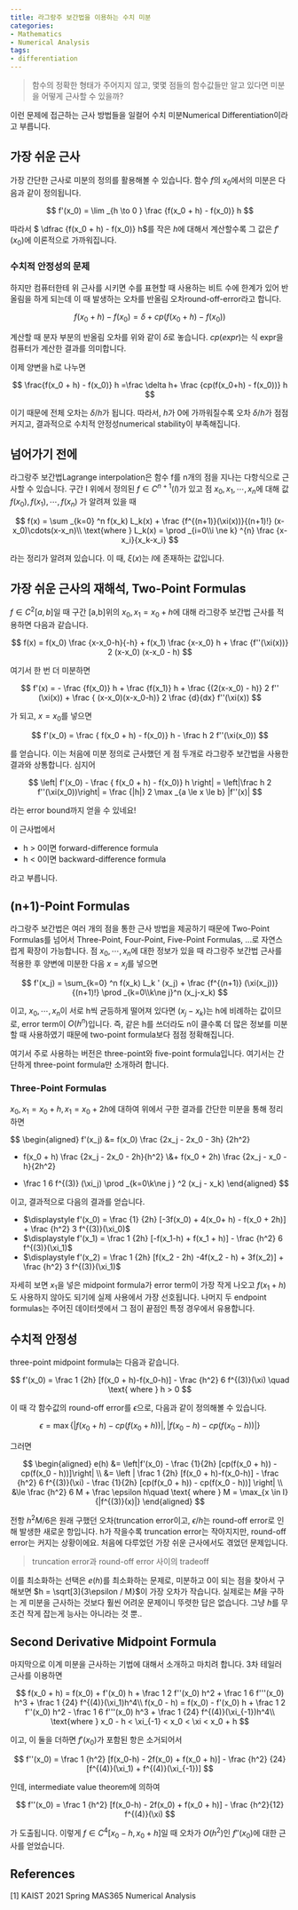 ```yaml
---
title: 라그랑주 보간법을 이용하는 수치 미분
categories:
- Mathematics
- Numerical Analysis
tags:
- differentiation
---
```


> 함수의 정확한 형태가 주어지지 않고, 몇몇 점들의 함수값들만 알고 있다면 미분을 어떻게 근사할 수 있을까?

이런 문제에 접근하는 근사 방법들을 일컬어 수치 미분Numerical Differentiation이라고 부릅니다.

## 가장 쉬운 근사

가장 간단한 근사로 미분의 정의를 활용해볼 수 있습니다. 함수 $f$의 $x_0$에서의 미분은 다음과 같이 정의됩니다.

$$
f'(x_0) = \lim _{h \to 0 } \frac {f(x_0 + h) - f(x_0)} h
$$

따라서 $ \dfrac {f(x_0 + h) - f(x_0)} h$를 작은 $h$에 대해서 계산할수록 그 값은 $f'(x_0)$에 이론적으로 가까워집니다.

### 수치적 안정성의 문제

하지만 컴퓨터한테 위 근사를 시키면 수를 표현할 때 사용하는 비트 수에 한계가 있어 반올림을 하게 되는데 이 때 발생하는 오차를 반올림 오차round-off-error라고 합니다.

$$
f(x_0 + h) - f(x_0)  =\delta+ cp(f(x_0+h) - f(x_0))
$$

계산할 때 분자 부분의 반올림 오차를 위와 같이 $\delta$로 놓습니다. $cp(expr)$는 식 expr을 컴퓨터가 계산한 결과를 의미합니다.

이제 양변을 h로 나누면

$$
\frac{f(x_0 + h) - f(x_0)} h  =\frac \delta h+ \frac {cp(f(x_0+h) - f(x_0))} h 
$$

이기 때문에 전체 오차는 $\delta/h$가 됩니다. 따라서, $h$가 0에 가까워질수록 오차 $\delta / h$가 점점 커지고, 결과적으로 수치적 안정성numerical stability이 부족해집니다.

## 넘어가기 전에

라그랑주 보간법Lagrange interpolation은 함수 f를 n개의 점을 지나는 다항식으로 근사할 수 있습니다. 구간 I 위에서 정의된 $f \in C^{n+1} (I)$가 있고  점 $x_0, x_1, \cdots, x_n$에 대해 값 $f(x_0), f(x_1), \cdots, f(x_n)$ 가 알려져 있을 때

$$
f(x) = \sum _{k=0} ^n f(x_k) L_k(x) + \frac {f^{(n+1)}(\xi(x))}{(n+1)!} (x-x_0)\cdots(x-x_n)\\
\text{where } L_k(x) = \prod _{i=0\\i \ne k} ^{n} \frac {x-x_i}{x_k-x_i}
$$

라는 정리가 알려져 있습니다. 이 때, $\xi(x)$는 $I$에 존재하는 값입니다.

## 가장 쉬운 근사의 재해석, Two-Point Formulas

$f \in C^2 [a,b]$일 때 구간 [a,b]위의 $x_0, x_1=x_0 + h$에 대해 라그랑주 보간법 근사를 적용하면 다음과 같습니다.

$$
f(x) = f(x_0) \frac {x-x_0-h}{-h} + f(x_1) \frac {x-x_0} h + \frac {f''(\xi(x))} 2 (x-x_0) (x-x_0 - h)
$$

여기서 한 번 더 미분하면

$$
f'(x) = - \frac {f(x_0)} h + \frac {f(x_1)} h + \frac {(2(x-x_0) - h)} 2 f'' (\xi(x)) + \frac { (x-x_0)(x-x_0-h)} 2 \frac {d}{dx} f''(\xi(x))
$$

가 되고, $x= x_0$를 넣으면

$$
f'(x_0) = \frac { f(x_0 + h) - f(x_0)} h - \frac h 2 f''(\xi(x_0))
$$

를 얻습니다. 이는 처음에 미분 정의로 근사했던 게 점 두개로 라그랑주 보간법을 사용한 결과와 상통합니다. 심지어

$$
\left| f'(x_0) - \frac { f(x_0 + h) - f(x_0)} h  \right| = \left|\frac h 2 f''(\xi(x_0))\right| = \frac {|h|} 2 \max _{a \le x \le b} |f''(x)|
$$

라는 error bound까지 얻을 수 있네요!

이 근사법에서

- h > 0이면 forward-difference formula
- h < 0이면 backward-difference formula

라고 부릅니다.

## (n+1)-Point Formulas

라그랑주 보간법은 여러 개의 점을 통한 근사 방법을 제공하기 때문에 Two-Point Formulas를 넘어서 Three-Point, Four-Point, Five-Point Formulas, ...로 자연스럽게 확장이 가능합니다. 점 $x_0, \cdots, x_n$에 대한 정보가 있을 때 라그랑주 보간법 근사를 적용한 후 양변에 미분한 다음 $x=x_j$를 넣으면

$$
f'(x_j) = \sum_{k=0} ^n f(x_k) L_k ' (x_j) + \frac {f^{(n+1)} (\xi(x_j))}{(n+1)!} \prod _{k=0\\k\ne j}^n (x_j-x_k)
$$

이고, $x_0, \cdots, x_n$이 서로 h씩 균등하게 떨어져 있다면 $(x_j - x_k)$는 h에 비례하는 값이므로, error term이 $O(h^n)$입니다. 즉, 같은 h를 쓰더라도 n이 클수록 더 많은 정보를 미분할 때 사용하였기 때문에 two-point formula보다 점점 정확해집니다.

여기서 주로 사용하는 버전은 three-point와 five-point formula입니다. 여기서는 간단하게 three-point formula만 소개하려 합니다.

### Three-Point Formulas

$x_0, x_1= x_0 + h, x_1 = x_0 + 2h$에 대하여 위에서 구한 결과를 간단한 미분을 통해 정리하면

$$
\begin{aligned}
f'(x_j)
&= f(x_0) \frac {2x_j - 2x_0 - 3h} {2h^2}
- f(x_0 + h) \frac {2x_j - 2x_0 - 2h}{h^2}
\\&+ f(x_0 + 2h) \frac {2x_j - x_0 - h}{2h^2}
+ \frac 1 6 f^{(3)} (\xi_j) \prod _{k=0\\k\ne j } ^2 (x_j - x_k)
\end{aligned}
$$

이고, 결과적으로 다음의 결과를 얻습니다.

- $\displaystyle f'(x_0) = \frac {1} {2h} [-3f(x_0) + 4(x_0+ h) - f(x_0 + 2h)] + \frac {h^2} 3 f^{(3)}(\xi_0)$
- $\displaystyle f'(x_1) = \frac 1 {2h} [-f(x_1-h) + f(x_1 + h)] - \frac {h^2} 6 f^{(3)}(\xi_1)$
- $\displaystyle f'(x_2) = \frac 1 {2h} [f(x_2 - 2h) -4f(x_2 - h) + 3f(x_2)]  + \frac {h^2} 3 f^{(3)}(\xi_1)$

자세히 보면 $x_1$을 넣은 midpoint formula가 error term이 가장 작게 나오고 $f(x_1 + h)$도 사용하지 않아도 되기에 실제 사용에서 가장 선호됩니다. 나머지 두 endpoint formulas는 주어진 데이터셋에서 그 점이 끝점인 특정 경우에서 유용합니다.

## 수치적 안정성

three-point midpoint formula는 다음과 같습니다.

$$
f'(x_0) = \frac 1 {2h} [f(x_0 + h)-f(x_0-h)] - \frac {h^2} 6 f^{(3)}(\xi) \quad \text{ where } h > 0
$$

이 때 각 함수값의 round-off error를 $\epsilon$으로, 다음과 같이 정의해볼 수 있습니다.

$$
\epsilon = \max \{|f(x_0 + h) - cp(f(x_0 + h))|, |f(x_0-h) - cp(f(x_0 - h))| \}
$$

그러면

$$
\begin{aligned}
e(h) &= \left|f'(x_0) - \frac {1}{2h} [cp(f(x_0 + h)) - cp(f(x_0 - h))]\right|
\\ &= \left | \frac 1 {2h} [f(x_0 + h)-f(x_0-h)] - \frac {h^2} 6 f^{(3)}(\xi) - \frac {1}{2h} [cp(f(x_0 + h)) - cp(f(x_0 - h))] \right|
\\ &\le \frac {h^2} 6 M + \frac \epsilon h\quad \text{ where } M = \max_{x \in I} {|f^{(3)}(x)|}
\end{aligned}
$$

전항 $h^2M / 6$은 원래 구했던 오차(truncation error이고, $\epsilon / h$는 round-off error로 인해 발생한 새로운 항입니다. h가 작을수록 truncation error는 작아지지만, round-off error는 커지는 상황이에요. 처음에 다루었던 가장 쉬운 근사에서도 겪었던 문제입니다.
> truncation error과 round-off error 사이의 tradeoff

이를 최소화하는 선택은 $e(h)$를 최소화하는 문제로, 미분하고 0이 되는 점을 찾아서 구해보면 $h = \sqrt[3]{3\epsilon / M}$이 가장 오차가 작습니다. 실제로는 $M$을 구하는 게 미분을 근사하는 것보다 훨씬 어려운 문제이니 뚜렷한 답은 없습니다. 그냥 $h$를 무조건 작게 잡는게 능사는 아니라는 것 뿐..

## Second Derivative Midpoint Formula

마지막으로 이계 미분을 근사하는 기법에 대해서 소개하고 마치려 합니다. 3차 테일러 근사를 이용하면

$$
f(x_0 + h) = f(x_0) + f'(x_0) h + \frac 1 2 f''(x_0) h^2 + \frac 1 6 f'''(x_0) h^3 + \frac 1 {24} f^{(4)}(\xi_1)h^4\\
f(x_0 - h) = f(x_0) - f'(x_0) h + \frac 1 2 f''(x_0) h^2 - \frac 1 6 f'''(x_0) h^3 + \frac 1 {24} f^{(4)}(\xi_{-1})h^4\\
\text{where } x_0 - h < \xi_{-1} < x_0 < \xi < x_0 + h
$$

이고, 이 둘을 더하면 $f'(x_0)$가 포함된 항은 소거되어서

$$
f''(x_0) = \frac 1 {h^2} [f(x_0-h) - 2f(x_0) + f(x_0 + h)] - \frac {h^2} {24} [f^{(4)}(\xi_1) + f^{(4)}(\xi_{-1})]
$$

인데, intermediate value theorem에 의하여

$$
f''(x_0) = \frac 1 {h^2} [f(x_0-h) - 2f(x_0) + f(x_0 + h)] - \frac {h^2}{12} f^{(4)}(\xi)
$$

가 도출됩니다. 이렇게 $f \in C^4[x_0-h, x_0+h]$일 때 오차가 $O(h^2)$인 $f \prime\prime (x_0)$에 대한 근사를 얻었습니다.

## References

[1] KAIST 2021 Spring MAS365 Numerical Analysis